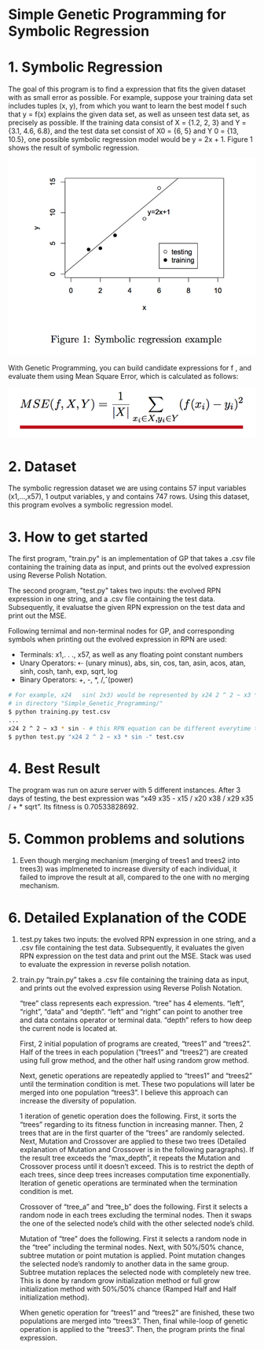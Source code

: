 # Simple Genetic Programming for Symbolic Regression

# 1. Symbolic Regression
The goal of this program is to find a expression that fits the given dataset with as small error as possible. For example, suppose your training data set includes tuples (x, y), from which you want to learn the best model f such that y = f(x) explains the given data set, as well as unseen test data set, as precisely as possible. If the training data consist of X = {1.2, 2, 3} and Y = {3.1, 4.6, 6.8}, and the test data set consist of X0 = {6, 5} and Y 0 = {13, 10.5}, one possible symbolic regression model would be y = 2x + 1. Figure 1 shows the result of symbolic regression.

![Alt text](Figures/Figure1.png?raw=true "Title")

With Genetic Programming, you can build candidate expressions for f , and evaluate them using Mean Square Error, which is calculated as follows:

![Alt text](Figures/Figure2.png?raw=true "Title")

# 2. Dataset
The symbolic regression dataset we are using contains 57 input variables (x1,...,x57), 1 output variables, y and contains 747 rows. Using this dataset, this program evolves a symbolic regression model.

# 3. How to get started

The first program, "train.py" is an implementation of GP that takes a .csv file containing the training data as input, and prints out the evolved expression using Reverse Polish Notation. 

The second program, "test.py" takes two inputs: the evolved RPN expression in one string, and a .csv file containing the test data. Subsequently, it evaluatse the given RPN expression on the test data and print out the MSE.

Following ternimal and non-terminal nodes for GP, and corresponding symbols when printing out the evolved expression in RPN are used:
-  Terminals: x1,. . ., x57, as well as any floating point constant numbers
-  Unary Operators: ⇠ (unary minus), abs, sin, cos, tan, asin, acos, atan, sinh, cosh,
tanh, exp, sqrt, log
-  Binary Operators: +, -, *, /,ˆ(power)


```sh
# For example, x24   sin( 2x3) would be represented by x24 2 ^ 2 ~ x3 * sin -.
# in directory "Simple_Genetic_Programming/"
$ python training.py test.csv
...
x24 2 ^ 2 ~ x3 * sin - # this RPN equation can be different everytime the program is run
$ python test.py "x24 2 ^ 2 ~ x3 * sin -" test.csv

```

# 4. Best Result
The program was run on azure server with 5 different instances. After 3 days of testing, the best expression was “x49 x35 - x15 / x20 x38 / x29 x35 / + * sqrt”. Its fitness is 0.70533828692. 

# 5. Common problems and solutions
1. Even though merging mechanism (merging of trees1 and trees2 into trees3) was implmeneted to increase diversity of each individual, it failed to improve the result at all, compared to the one with no merging mechanism.

# 6. Detailed Explanation of the CODE

1. test.py takes two inputs: the evolved RPN expression in one string, and a .csv file containing the test data. Subsequently, it evaluates the given RPN expression on the test data and print out the MSE. 
Stack was used to evaluate the expression in reverse polish notation.

2. train.py 
“train.py” takes a .csv file containing the training data as input, and prints out the evolved expression using Reverse Polish Notation. 

    “tree” class represents each expression. “tree” has 4 elements. “left”, “right”, “data” and “depth”. “left” and “right” can point to another tree and data contains operator or terminal data. “depth” refers to how deep the current node is located at.

    First, 2 initial population of programs are created, “trees1” and “trees2”. Half of the trees in each population (“trees1” and “trees2”) are created using full grow method, and the other half using random grow method.

    Next, genetic operations are repeatedly applied to “trees1” and “trees2” until the termination condition is met. These two populations will later be merged into one population “trees3”. I believe this approach can increase the diversity of population.

    1 iteration of genetic operation does the following. First, it sorts the “trees” regarding to its fitness function in increasing manner. Then, 2 trees that are in the first quarter of the “trees” are randomly selected. Next, Mutation and Crossover are applied to these two trees (Detailed explanation of Mutation and Crossover is in the following paragraphs). If the result tree exceeds the “max_depth”, it repeats the Mutation and Crossover process until it doesn’t exceed. This is to restrict the depth of each trees, since deep trees increases computation time exponentially. Iteration of genetic operations are terminated when the termination condition is met. 

    Crossover of “tree_a” and “tree_b” does the following. First it selects a random node in each trees excluding the terminal nodes. Then it swaps the one of the selected node’s child with the other selected node’s child. 

    Mutation of “tree” does the following. First it selects a random node in the “tree” including the terminal nodes. Next, with 50%/50% chance, subtree mutation or point mutation is applied. Point mutation changes the selected node’s randomly to another data in the same group. Subtree mutation replaces the selected node with completely new tree. This is done by random grow initialization method or full grow initialization method with 50%/50% chance (Ramped Half and Half initialization method).

    When genetic operation for “trees1” and “trees2” are finished, these two populations are merged into “trees3”. Then, final while-loop of genetic operation is applied to the “trees3”. Then, the program prints the final expression.

